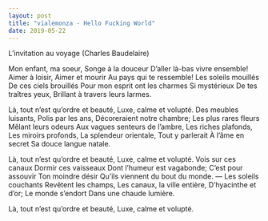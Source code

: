 ```yaml
---
layout: post
title: "vialemonza - Hello Fucking World"
date: 2019-05-22
---
```


L’invitation au voyage (Charles Baudelaire)

Mon enfant, ma soeur,
Songe à la douceur
D’aller là-bas vivre ensemble!
Aimer à loisir,
Aimer et mourir
Au pays qui te ressemble!
Les soleils mouillés
De ces ciels brouillés
Pour mon esprit ont les charmes
Si mystérieux
De tes traîtres yeux,
Brillant à travers leurs larmes.

Là, tout n’est qu’ordre et beauté,
Luxe, calme et volupté.
Des meubles luisants,
Polis par les ans,
Décoreraient notre chambre;
Les plus rares fleurs
Mêlant leurs odeurs
Aux vagues senteurs de l’ambre,
Les riches plafonds,
Les miroirs profonds,
La splendeur orientale,
Tout y parlerait
À l’âme en secret
Sa douce langue natale.

Là, tout n’est qu’ordre et beauté,
Luxe, calme et volupté.
Vois sur ces canaux
Dormir ces vaisseaux
Dont l’humeur est vagabonde;
C’est pour assouvir
Ton moindre désir
Qu’ils viennent du bout du monde.
— Les soleils couchants
Revêtent les champs,
Les canaux, la ville entière,
D’hyacinthe et d’or;
Le monde s’endort
Dans une chaude lumière.

Là, tout n’est qu’ordre et beauté,
Luxe, calme et volupté.